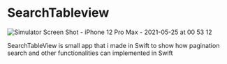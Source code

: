 
# SearchTableview
![Simulator Screen Shot - iPhone 12 Pro Max - 2021-05-25 at 00 53 12](https://user-images.githubusercontent.com/79055304/119412245-432d0c80-bcf4-11eb-82f4-19f67a156c43.png)

SearchTableView is small app that i made in Swift to show how pagination search and other functionalities can implemented in Swift
